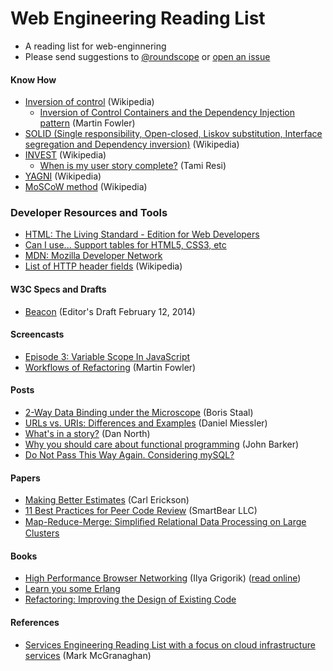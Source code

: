 Web Engineering Reading List
============================

* A reading list for web-enginnering
* Please send suggestions to [@roundscope](https://twitter.com/roundscope) or [open an issue](https://github.com/roundscope/web-engineering/issues) 
 

#### Know How
* [Inversion of control](http://en.wikipedia.org/wiki/Inversion_of_control) (Wikipedia)
    * [Inversion of Control Containers and the Dependency Injection pattern](http://martinfowler.com/articles/injection.html) (Martin Fowler) 
* [SOLID (Single responsibility, Open-closed, Liskov substitution, Interface segregation and Dependency inversion)](http://en.wikipedia.org/wiki/SOLID_(object-oriented_design)) (Wikipedia)
* [INVEST](http://en.wikipedia.org/wiki/INVEST_(mnemonic)) (Wikipedia)
    * [When is my user story complete?](http://pivotallabs.com/when-is-my-user-story-complete/) (Tami Resi)
* [YAGNI](http://en.wikipedia.org/wiki/You_aren't_gonna_need_it) (Wikipedia)
* [MoSCoW method](http://en.wikipedia.org/wiki/MoSCoW_method) (Wikipedia)

### Developer Resources and Tools
* [HTML: The Living Standard - Edition for Web Developers](https://developers.whatwg.org)
* [Can I use... Support tables for HTML5, CSS3, etc](http://caniuse.com)
* [MDN: Mozilla Developer Network](https://developer.mozilla.org/en-US/)
* [List of HTTP header fields](http://en.wikipedia.org/wiki/List_of_HTTP_header_fields) (Wikipedia)
 

#### W3C Specs and Drafts
* [Beacon](https://dvcs.w3.org/hg/webperf/raw-file/tip/specs/Beacon/Overview.html) (Editor's Draft February 12, 2014)

#### Screencasts

* [Episode 3: Variable Scope In JavaScript](http://www.watchmecode.net/javascript-scope)
* [Workflows of Refactoring](http://martinfowler.com/articles/workflowsOfRefactoring/) (Martin Fowler)

 
#### Posts

* [2-Way Data Binding under the Microscope](http://staal.io/blog/2014/02/05/2-way-data-binding-under-the-microscope) (Boris Staal)
* [URLs vs. URIs: Differences and Examples](http://www.danielmiessler.com/study/url_vs_uri/) (Daniel Miessler)
* [What's in a story?](http://dannorth.net/whats-in-a-story/) (Dan North)
* [Why you should care about functional programming](http://pivotallabs.com/why-you-should-care-about-functional-programming/) (John Barker)
* [Do Not Pass This Way Again. Considering mySQL?](http://grimoire.ca/mysql/choose-something-else)

 
#### Papers
* [Making Better Estimates](http://spin.atomicobject.com/2008/11/26/making-better-estimates/) (Carl Erickson)
* [11 Best Practices for Peer Code Review](http://smartbear.com/SmartBear/media/pdfs/WP-CC-11-Best-Practices-of-Peer-Code-Review.pdf) (SmartBear LLC)
* [Map-Reduce-Merge: Simpliﬁed Relational Data Processing on Large Clusters](http://www.cs.duke.edu/courses/cps399.28/current/papers/sigmod07-YangDasdanEtAl-map_reduce_merge.pdf)

#### Books

* [High Performance Browser Networking](http://shop.oreilly.com/product/0636920028048.do) (Ilya Grigorik) ([read online](http://chimera.labs.oreilly.com/books/1230000000545/index.html))
* [Learn you some Erlang](http://learnyousomeerlang.com/content)
* [Refactoring: Improving the Design of Existing Code](http://www.amazon.com/Refactoring-Improving-Design-Existing-Code/dp/0201485672)


#### References

* [Services Engineering Reading List with a focus on cloud infrastructure services](https://github.com/mmcgrana/services-engineering) (Mark McGranaghan)
